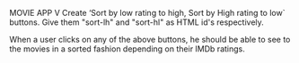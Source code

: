 MOVIE APP V
Create ‘Sort by low rating to high, Sort by High rating to low` buttons. Give them "sort-lh" and "sort-hl" as HTML id's respectively.

When a user clicks on any of the above buttons, he should be able to see to the movies in a sorted fashion depending on their IMDb ratings.


